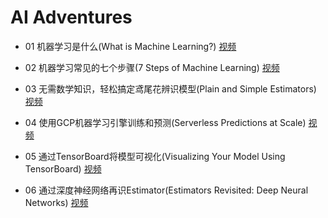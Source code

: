 # AI Adventures

* 01 机器学习是什么(What is Machine Learning?)
[视频](https://www.bilibili.com/video/av24067869)

* 02 机器学习常见的七个步骤(7 Steps of Machine Learning)
[视频](https://www.bilibili.com/video/av23862602)

* 03 无需数学知识，轻松搞定鸢尾花辨识模型(Plain and Simple Estimators)
[视频](https://www.bilibili.com/video/av24089149)

* 04 使用GCP机器学习引擎训练和预测(Serverless Predictions at Scale)
[视频](https://www.bilibili.com/video/av24170564)

* 05 通过TensorBoard将模型可视化(Visualizing Your Model Using TensorBoard)
[视频](https://www.bilibili.com/video/av24170617)

* 06 通过深度神经网络再识Estimator(Estimators Revisited: Deep Neural Networks)
[视频](https://www.bilibili.com/video/av24397846)
